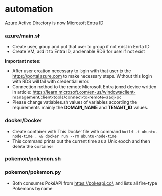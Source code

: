 # automation

Azure Active Directory is now Microsoft Entra ID 

### azure/main.sh
 - Create user, group and put that user to group if not exist in Enrta ID
 - Create VM, add it to Entra ID, and enable RDS for user if not exist

**Important notes:**
- After user creation necessary to login with that user to the https://portal.azure.com to make
  necessary steps. Without this login with RDS will fail with credential error. 
- Connection method to the remote Microsoft Entra joned device written in article:
  https://learn.microsoft.com/en-us/windows/client-management/client-tools/connect-to-remote-aadj-pc
- Please change vatiables.sh values of variables according the requirements, mainly the **DOMAIN_NAME**
  and **TENANT_ID** values. 

### docker/Docker
  - Create container with This Docker file with command
   `build -t ubuntu-node-time . && docker run --rm ubuntu-node-time`
  - This command prints out the current time as a Unix epoch and then delete the container

### pokemon/pokemon.sh
### pokemon/pokemon.py
  - Both consumes PokéAPI from https://pokeapi.co/, and lists all fire-type Pokemons by name


